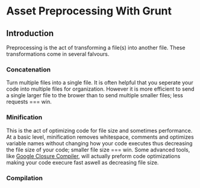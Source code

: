 Asset Preprocessing With Grunt
==============================

Introduction
------------

Preprocessing is the act of transforming a file(s) into another file. These transformations come in several falvours.

### Concatenation

Turn multiple files into a single file. It is often helpful that you seperate your code into multiple files for organization. However it is more efficient to send a single larger file to the brower than to send multiple smaller files; less requests === win.

### Minification

This is the act of optimizing code for file size and sometimes performance. At a basic level, minification removes whitespace, comments and optimizes variable names without changing how your code executes thus decreasing the file size of your code; smaller file size === win. Some advanced tools, like [Google Closure Compiler](https://developers.google.com/closure/compiler/), will actually preform code optimizations making your code execure fast aswell as decreasing file size.

### Compilation

